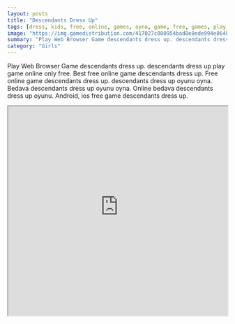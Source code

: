 ```yaml
---
layout: posts
title: "Descendants Dress Up"
tags: [dress, kids, free, online, games, oyna, game, free, games, play, play, games]
image: "https://img.gamedistribution.com/417027c080954bad8e8ede994e86489c.jpg"
summary: "Play Web Browser Game descendants dress up. descendants dress up play game online only free. Best free online game descendants dress up. Free online game descendants dress up. descendants dress up oyunu oyna. Bedava descendants dress up oyunu oyna. Online bedava descendants dress up oyunu. Android, ios free game descendants dress up."
category: "Girls"
---
```


Play Web Browser Game descendants dress up. descendants dress up play game online only free. Best free online game descendants dress up. Free online game descendants dress up. descendants dress up oyunu oyna. Bedava descendants dress up oyunu oyna. Online bedava descendants dress up oyunu. Android, ios free game descendants dress up.

<iframe width="100%" height="480px;" src="https://html5.gamedistribution.com/417027c080954bad8e8ede994e86489c/"></iframe>